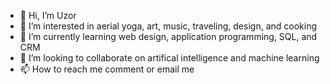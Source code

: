 - 👋 Hi, I’m Uzor
- 👀 I’m interested in aerial yoga, art, music, traveling, design, and cooking
- 🌱 I’m currently learning web design, application programming, SQL, and CRM
- 💞️ I’m looking to collaborate on artifical intelligence and machine learning 
- 📫 How to reach me comment or email me

<!---
dbabee/dbabee is a ✨ special ✨ repository because its `README.md` (this file) appears on your GitHub profile.
You can click the Preview link to take a look at your changes.
--->
